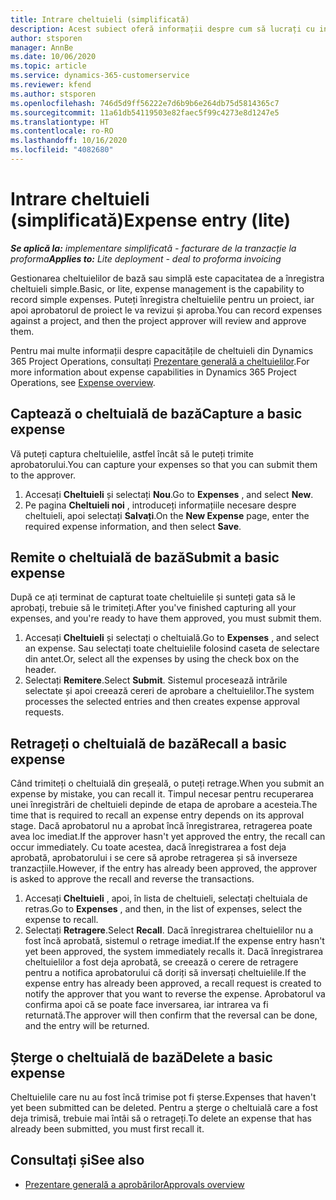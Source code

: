 ```yaml
---
title: Intrare cheltuieli (simplificată)
description: Acest subiect oferă informații despre cum să lucrați cu intrarea cheltuielilor într-o implementare simplificată.
author: stsporen
manager: AnnBe
ms.date: 10/06/2020
ms.topic: article
ms.service: dynamics-365-customerservice
ms.reviewer: kfend
ms.author: stsporen
ms.openlocfilehash: 746d5d9ff56222e7d6b9b6e264db75d5814365c7
ms.sourcegitcommit: 11a61db54119503e82faec5f99c4273e8d1247e5
ms.translationtype: HT
ms.contentlocale: ro-RO
ms.lasthandoff: 10/16/2020
ms.locfileid: "4082680"
---
```

# <a name="expense-entry-lite"></a><span data-ttu-id="e8d5b-103">Intrare cheltuieli (simplificată)</span><span class="sxs-lookup"><span data-stu-id="e8d5b-103">Expense entry (lite)</span></span>

<span data-ttu-id="e8d5b-104">_**Se aplică la:** implementare simplificată - facturare de la tranzacție la proforma_</span><span class="sxs-lookup"><span data-stu-id="e8d5b-104">_**Applies to:** Lite deployment - deal to proforma invoicing_</span></span>

<span data-ttu-id="e8d5b-105">Gestionarea cheltuielilor de bază sau simplă este capacitatea de a înregistra cheltuieli simple.</span><span class="sxs-lookup"><span data-stu-id="e8d5b-105">Basic, or lite, expense management is the capability to record simple expenses.</span></span> <span data-ttu-id="e8d5b-106">Puteți înregistra cheltuielile pentru un proiect, iar apoi aprobatorul de proiect le va revizui și aproba.</span><span class="sxs-lookup"><span data-stu-id="e8d5b-106">You can record expenses against a project, and then the project approver will review and approve them.</span></span>

<span data-ttu-id="e8d5b-107">Pentru mai multe informații despre capacitățile de cheltuieli din Dynamics 365 Project Operations, consultați [Prezentare generală a cheltuielilor](expense-overview.md).</span><span class="sxs-lookup"><span data-stu-id="e8d5b-107">For more information about expense capabilities in Dynamics 365 Project Operations, see [Expense overview](expense-overview.md).</span></span>

## <a name="capture-a-basic-expense"></a><span data-ttu-id="e8d5b-108">Captează o cheltuială de bază</span><span class="sxs-lookup"><span data-stu-id="e8d5b-108">Capture a basic expense</span></span>

<span data-ttu-id="e8d5b-109">Vă puteți captura cheltuielile, astfel încât să le puteți trimite aprobatorului.</span><span class="sxs-lookup"><span data-stu-id="e8d5b-109">You can capture your expenses so that you can submit them to the approver.</span></span>

1. <span data-ttu-id="e8d5b-110">Accesați **Cheltuieli** și selectați **Nou**.</span><span class="sxs-lookup"><span data-stu-id="e8d5b-110">Go to **Expenses** , and select **New**.</span></span>
2. <span data-ttu-id="e8d5b-111">Pe pagina **Cheltuieli noi** , introduceți informațiile necesare despre cheltuieli, apoi selectați **Salvați**.</span><span class="sxs-lookup"><span data-stu-id="e8d5b-111">On the **New Expense** page, enter the required expense information, and then select **Save**.</span></span>

## <a name="submit-a-basic-expense"></a><span data-ttu-id="e8d5b-112">Remite o cheltuială de bază</span><span class="sxs-lookup"><span data-stu-id="e8d5b-112">Submit a basic expense</span></span>

<span data-ttu-id="e8d5b-113">După ce ați terminat de capturat toate cheltuielile și sunteți gata să le aprobați, trebuie să le trimiteți.</span><span class="sxs-lookup"><span data-stu-id="e8d5b-113">After you've finished capturing all your expenses, and you're ready to have them approved, you must submit them.</span></span>

1. <span data-ttu-id="e8d5b-114">Accesați **Cheltuieli** și selectați o cheltuială.</span><span class="sxs-lookup"><span data-stu-id="e8d5b-114">Go to **Expenses** , and select an expense.</span></span> <span data-ttu-id="e8d5b-115">Sau selectați toate cheltuielile folosind caseta de selectare din antet.</span><span class="sxs-lookup"><span data-stu-id="e8d5b-115">Or, select all the expenses by using the check box on the header.</span></span>
2. <span data-ttu-id="e8d5b-116">Selectați **Remitere**.</span><span class="sxs-lookup"><span data-stu-id="e8d5b-116">Select **Submit**.</span></span> <span data-ttu-id="e8d5b-117">Sistemul procesează intrările selectate și apoi creează cereri de aprobare a cheltuielilor.</span><span class="sxs-lookup"><span data-stu-id="e8d5b-117">The system processes the selected entries and then creates expense approval requests.</span></span>

## <a name="recall-a-basic-expense"></a><span data-ttu-id="e8d5b-118">Retrageți o cheltuială de bază</span><span class="sxs-lookup"><span data-stu-id="e8d5b-118">Recall a basic expense</span></span>

<span data-ttu-id="e8d5b-119">Când trimiteți o cheltuială din greșeală, o puteți retrage.</span><span class="sxs-lookup"><span data-stu-id="e8d5b-119">When you submit an expense by mistake, you can recall it.</span></span> <span data-ttu-id="e8d5b-120">Timpul necesar pentru recuperarea unei înregistrări de cheltuieli depinde de etapa de aprobare a acesteia.</span><span class="sxs-lookup"><span data-stu-id="e8d5b-120">The time that is required to recall an expense entry depends on its approval stage.</span></span>  <span data-ttu-id="e8d5b-121">Dacă aprobatorul nu a aprobat încă înregistrarea, retragerea poate avea loc imediat.</span><span class="sxs-lookup"><span data-stu-id="e8d5b-121">If the approver hasn't yet approved the entry, the recall can occur immediately.</span></span> <span data-ttu-id="e8d5b-122">Cu toate acestea, dacă înregistrarea a fost deja aprobată, aprobatorului i se cere să aprobe retragerea și să inverseze tranzacțiile.</span><span class="sxs-lookup"><span data-stu-id="e8d5b-122">However, if the entry has already been approved, the approver is asked to approve the recall and reverse the transactions.</span></span>

1. <span data-ttu-id="e8d5b-123">Accesați **Cheltuieli** , apoi, în lista de cheltuieli, selectați cheltuiala de retras.</span><span class="sxs-lookup"><span data-stu-id="e8d5b-123">Go to **Expenses** , and then, in the list of expenses, select the expense to recall.</span></span>
2. <span data-ttu-id="e8d5b-124">Selectați **Retragere**.</span><span class="sxs-lookup"><span data-stu-id="e8d5b-124">Select **Recall**.</span></span> <span data-ttu-id="e8d5b-125">Dacă înregistrarea cheltuielilor nu a fost încă aprobată, sistemul o retrage imediat.</span><span class="sxs-lookup"><span data-stu-id="e8d5b-125">If the expense entry hasn't yet been approved, the system immediately recalls it.</span></span> <span data-ttu-id="e8d5b-126">Dacă înregistrarea cheltuielilor a fost deja aprobată, se creează o cerere de retragere pentru a notifica aprobatorului că doriți să inversați cheltuielile.</span><span class="sxs-lookup"><span data-stu-id="e8d5b-126">If the expense entry has already been approved, a recall request is created to notify the approver that you want to reverse the expense.</span></span> <span data-ttu-id="e8d5b-127">Aprobatorul va confirma apoi că se poate face inversarea, iar intrarea va fi returnată.</span><span class="sxs-lookup"><span data-stu-id="e8d5b-127">The approver will then confirm that the reversal can be done, and the entry will be returned.</span></span>

## <a name="delete-a-basic-expense"></a><span data-ttu-id="e8d5b-128">Șterge o cheltuială de bază</span><span class="sxs-lookup"><span data-stu-id="e8d5b-128">Delete a basic expense</span></span>

<span data-ttu-id="e8d5b-129">Cheltuielile care nu au fost încă trimise pot fi șterse.</span><span class="sxs-lookup"><span data-stu-id="e8d5b-129">Expenses that haven't yet been submitted can be deleted.</span></span> <span data-ttu-id="e8d5b-130">Pentru a șterge o cheltuială care a fost deja trimisă, trebuie mai întâi să o retrageți.</span><span class="sxs-lookup"><span data-stu-id="e8d5b-130">To delete an expense that has already been submitted, you must first recall it.</span></span>

## <a name="see-also"></a><span data-ttu-id="e8d5b-131">Consultați și</span><span class="sxs-lookup"><span data-stu-id="e8d5b-131">See also</span></span>

- [<span data-ttu-id="e8d5b-132">Prezentare generală a aprobărilor</span><span class="sxs-lookup"><span data-stu-id="e8d5b-132">Approvals overview</span></span>](../approvals/approvals-overview.md)
